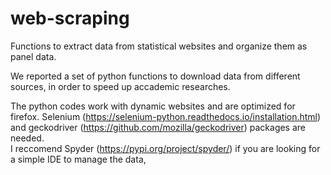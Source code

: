 # web-scraping
Functions to extract data from statistical websites and organize them as panel data.

We reported a set of python functions to download data from different sources, in order to speed up accademic researches.<br/>

The python codes work with dynamic websites and are optimized for firefox. Selenium (https://selenium-python.readthedocs.io/installation.html) and geckodriver (https://github.com/mozilla/geckodriver) packages are needed. <br/>
I reccomend Spyder (https://pypi.org/project/spyder/) if you are looking for a simple IDE to manage the data,  <br/>
